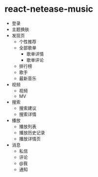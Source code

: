 # react-netease-music

- 登录
- 主题换肤
- 发现页
  - 个性推荐
  - 全部歌单
    - 歌单详情
    - 歌单评论
  - 排行榜
  - 歌手
  - 最新音乐
- 视频
  - 视频
  - MV
- 搜索
  - 搜索建议
  - 搜索详情
- 播放
  - 播放列表
  - 播放历史记录
  - 播放详情页
- 消息
  - 私信
  - 评论
  - @我
  - 通知

